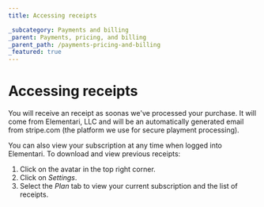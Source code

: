 ```yaml
---
title: Accessing receipts

_subcategory: Payments and billing
_parent: Payments, pricing, and billing
_parent_path: /payments-pricing-and-billing
_featured: true
---
```

# Accessing receipts

You will receive an receipt as soonas we've processed your purchase. It will come from Elementari, LLC and will be an automatically generated email from stripe.com (the platform we use for secure playment processing). 

You can also view your subscription at any time when logged into Elementari. To download and view previous receipts: 
1. Click on the avatar in the top right corner.
2. Click on *Settings*. 
3. Select the *Plan* tab to view your current subscription and the list of receipts.

